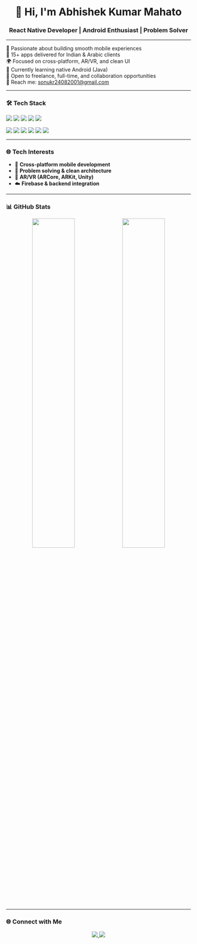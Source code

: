 <h1 align="center">👋 Hi, I'm Abhishek Kumar Mahato</h1>
<h3 align="center">React Native Developer | Android Enthusiast | Problem Solver</h3>

---

🚀 Passionate about building smooth mobile experiences  
🎯 15+ apps delivered for Indian & Arabic clients  
🌍 Focused on cross-platform, AR/VR, and clean UI  
📱 Currently learning native Android (Java)  
🤝 Open to freelance, full-time, and collaboration opportunities  
📧 Reach me: sonukr24082001@gmail.com  

---

### 🛠️ Tech Stack

<p align="left">
  <img src="https://img.shields.io/badge/Java-007396?style=for-the-badge&logo=java&logoColor=white"/>
  <img src="https://img.shields.io/badge/JavaScript-F7DF1E?style=for-the-badge&logo=javascript&logoColor=black"/>
  <img src="https://img.shields.io/badge/Swift-FA7343?style=for-the-badge&logo=swift&logoColor=white"/>
  <img src="https://img.shields.io/badge/Kotlin-7F52FF?style=for-the-badge&logo=kotlin&logoColor=white"/>
  <img src="https://img.shields.io/badge/Dart-0175C2?style=for-the-badge&logo=dart&logoColor=white"/>
</p>

<p align="left">
  <img src="https://img.shields.io/badge/React%20Native-20232A?style=for-the-badge&logo=react&logoColor=61DAFB"/>
  <img src="https://img.shields.io/badge/Android%20Studio-3DDC84?style=for-the-badge&logo=android-studio&logoColor=white"/>
  <img src="https://img.shields.io/badge/Xcode-1575F9?style=for-the-badge&logo=xcode&logoColor=white"/>
  <img src="https://img.shields.io/badge/Firebase-FFCA28?style=for-the-badge&logo=firebase&logoColor=black"/>
  <img src="https://img.shields.io/badge/Git-F05032?style=for-the-badge&logo=git&logoColor=white"/>
  <img src="https://img.shields.io/badge/VS%20Code-007ACC?style=for-the-badge&logo=visual-studio-code&logoColor=white"/>
</p>

---

### 🌐 Tech Interests
- 📱 **Cross-platform mobile development**
- 🧠 **Problem solving & clean architecture**
- 🧩 **AR/VR (ARCore, ARKit, Unity)**
- ☁️ **Firebase & backend integration**

---

### 📊 GitHub Stats

<p align="center">
  <img src="https://github-readme-stats.vercel.app/api?username=ABHI24082001&show_icons=true&theme=radical" width="48%"/>
  <img src="https://github-readme-streak-stats.herokuapp.com?user=ABHI24082001&theme=radical" width="48%"/>
</p>

---

### 🌐 Connect with Me

<p align="center">
  <a href="mailto:sonukr24082001@gmail.com">
    <img src="https://img.shields.io/badge/Gmail-D14836?style=for-the-badge&logo=gmail&logoColor=white"/>
  </a>
  <a href="https://www.linkedin.com/in/abhishek-kumar-201b91195/" target="_blank">
    <img src="https://img.shields.io/badge/LinkedIn-blue?style=for-the-badge&logo=linkedin&logoColor=white"/>
  </a>
</p>

<!---
ABHI24082001/ABHI24082001 is a ✨ special ✨ repository because its `README.md` (this file) appears on your GitHub profile.
--->
